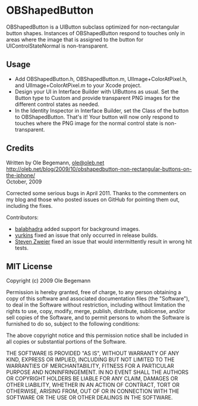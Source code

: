 OBShapedButton
==============

OBShapedButton is a UIButton subclass optimized for non-rectangular button shapes.
Instances of OBShapedButton respond to touches only in areas where the image that is
assigned to the button for UIControlStateNormal is non-transparent.

 
Usage
-----

* Add OBShapedButton.h, OBShapedButton.m, UIImage+ColorAtPixel.h, and UIImage+ColorAtPixel.m
  to your Xcode project.
* Design your UI in Interface Builder with UIButtons as usual. Set the Button type to Custom
  and provide transparent PNG images for the different control states as needed.
* In the Identity Inspector in Interface Builder, set the Class of the button to OBShapedButton.
  That's it! Your button will now only respond to touches where the PNG image for the normal
  control state is non-transparent.


Credits
-------
Written by Ole Begemann, ole@oleb.net  
http://oleb.net/blog/2009/10/obshapedbutton-non-rectangular-buttons-on-the-iphone/  
October, 2009

Corrected some serious bugs in April 2011. Thanks to the commenters on my blog and those who 
posted issues on GitHub for pointing them out, including the fixes.

Contributors:

* [balabhadra](https://github.com/balabhadra) added support for background images.
* [yurkins](https://github.com/yurkins) fixed an issue that only occurred in release builds.
* [Steven Zweier](https://github.com/SteveZz) fixed an issue that would intermittently result in wrong hit tests.


MIT License
-----------
Copyright (c) 2009 Ole Begemann

Permission is hereby granted, free of charge, to any person obtaining a copy
of this software and associated documentation files (the "Software"), to deal
in the Software without restriction, including without limitation the rights
to use, copy, modify, merge, publish, distribute, sublicense, and/or sell
copies of the Software, and to permit persons to whom the Software is
furnished to do so, subject to the following conditions:

The above copyright notice and this permission notice shall be included in
all copies or substantial portions of the Software.

THE SOFTWARE IS PROVIDED "AS IS", WITHOUT WARRANTY OF ANY KIND, EXPRESS OR
IMPLIED, INCLUDING BUT NOT LIMITED TO THE WARRANTIES OF MERCHANTABILITY,
FITNESS FOR A PARTICULAR PURPOSE AND NONINFRINGEMENT. IN NO EVENT SHALL THE
AUTHORS OR COPYRIGHT HOLDERS BE LIABLE FOR ANY CLAIM, DAMAGES OR OTHER
LIABILITY, WHETHER IN AN ACTION OF CONTRACT, TORT OR OTHERWISE, ARISING FROM,
OUT OF OR IN CONNECTION WITH THE SOFTWARE OR THE USE OR OTHER DEALINGS IN
THE SOFTWARE.
